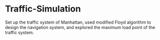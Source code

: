 # Traffic-Simulation
Set up the traffic system of Manhattan, used modified Floyd algorithm to design the navigation system, and explored the maximum load point of the traffic system. 
